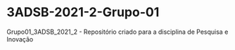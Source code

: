 # 3ADSB-2021-2-Grupo-01
Grupo01_3ADSB_2021_2 - Repositório criado para a disciplina de Pesquisa e Inovação
